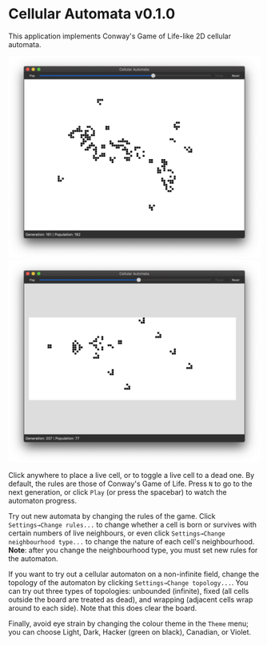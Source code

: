 # Cellular Automata v0.1.0

This application implements Conway's Game of Life-like 2D cellular automata.

![Screenshot of evolution of R-pentomino](screenshots/r-pentomino.png)
![Screenshot of Gosper glider gun in wrapping topology](screenshots/gosper-glider-gun.png)

Click anywhere to place a live cell, or to toggle a live cell to a dead one. By default, the
rules are those of Conway's Game of Life. Press `N` to go to the next generation, or click `Play`
(or press the spacebar) to watch the automaton progress.

Try out new automata by changing the rules of the game. Click `Settings→Change rules...` to change
whether a cell is born or survives with certain numbers of live neighbours, or even click
`Settings→Change neighbourhood type...` to change the nature of each cell's neighbourhood.  
**Note**: after you change the neighbourhood type, you must set new rules for the automaton.

If you want to try out a cellular automaton on a non-infinite field, change the topology of the
automaton by clicking `Settings→Change topology...`. You can try out three types of topologies:
unbounded (infinite), fixed (all cells outside the board are treated as dead), and wrapping
(adjacent cells wrap around to each side). Note that this does clear the board.

Finally, avoid eye strain by changing the colour theme in the `Theme` menu; you can choose
Light, Dark, Hacker (green on black), Canadian, or Violet.
